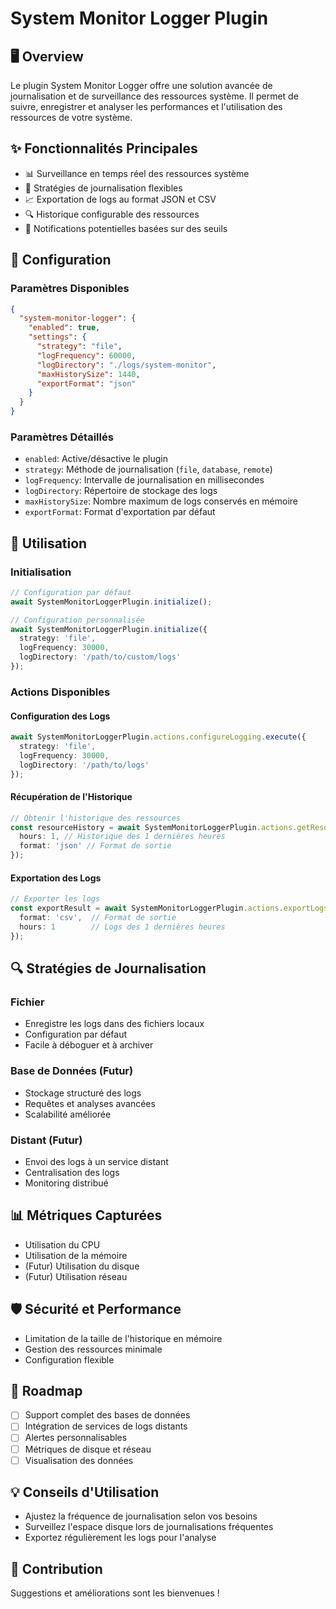 # System Monitor Logger Plugin

## 🖥️ Overview

Le plugin System Monitor Logger offre une solution avancée de journalisation et de surveillance des ressources système. Il permet de suivre, enregistrer et analyser les performances et l'utilisation des ressources de votre système.

## ✨ Fonctionnalités Principales

- 📊 Surveillance en temps réel des ressources système
- 📁 Stratégies de journalisation flexibles
- 📈 Exportation de logs au format JSON et CSV
- 🔍 Historique configurable des ressources
- 🚨 Notifications potentielles basées sur des seuils

## 🔧 Configuration

### Paramètres Disponibles

```json
{
  "system-monitor-logger": {
    "enabled": true,
    "settings": {
      "strategy": "file",
      "logFrequency": 60000,
      "logDirectory": "./logs/system-monitor",
      "maxHistorySize": 1440,
      "exportFormat": "json"
    }
  }
}
```

### Paramètres Détaillés

- `enabled`: Active/désactive le plugin
- `strategy`: Méthode de journalisation (`file`, `database`, `remote`)
- `logFrequency`: Intervalle de journalisation en millisecondes
- `logDirectory`: Répertoire de stockage des logs
- `maxHistorySize`: Nombre maximum de logs conservés en mémoire
- `exportFormat`: Format d'exportation par défaut

## 🚀 Utilisation

### Initialisation

```typescript
// Configuration par défaut
await SystemMonitorLoggerPlugin.initialize();

// Configuration personnalisée
await SystemMonitorLoggerPlugin.initialize({
  strategy: 'file',
  logFrequency: 30000,
  logDirectory: '/path/to/custom/logs'
});
```

### Actions Disponibles

#### Configuration des Logs

```typescript
await SystemMonitorLoggerPlugin.actions.configureLogging.execute({
  strategy: 'file',
  logFrequency: 30000,
  logDirectory: '/path/to/logs'
});
```

#### Récupération de l'Historique

```typescript
// Obtenir l'historique des ressources
const resourceHistory = await SystemMonitorLoggerPlugin.actions.getResourceHistory.execute({
  hours: 1, // Historique des 1 dernières heures
  format: 'json' // Format de sortie
});
```

#### Exportation des Logs

```typescript
// Exporter les logs
const exportResult = await SystemMonitorLoggerPlugin.actions.exportLogs.execute({
  format: 'csv',  // Format de sortie
  hours: 1        // Logs des 1 dernières heures
});
```

## 🔍 Stratégies de Journalisation

### Fichier
- Enregistre les logs dans des fichiers locaux
- Configuration par défaut
- Facile à déboguer et à archiver

### Base de Données (Futur)
- Stockage structuré des logs
- Requêtes et analyses avancées
- Scalabilité améliorée

### Distant (Futur)
- Envoi des logs à un service distant
- Centralisation des logs
- Monitoring distribué

## 📊 Métriques Capturées

- Utilisation du CPU
- Utilisation de la mémoire
- (Futur) Utilisation du disque
- (Futur) Utilisation réseau

## 🛡️ Sécurité et Performance

- Limitation de la taille de l'historique en mémoire
- Gestion des ressources minimale
- Configuration flexible

## 🔮 Roadmap

- [ ] Support complet des bases de données
- [ ] Intégration de services de logs distants
- [ ] Alertes personnalisables
- [ ] Métriques de disque et réseau
- [ ] Visualisation des données

## 💡 Conseils d'Utilisation

- Ajustez la fréquence de journalisation selon vos besoins
- Surveillez l'espace disque lors de journalisations fréquentes
- Exportez régulièrement les logs pour l'analyse

## 🤝 Contribution

Suggestions et améliorations sont les bienvenues !
